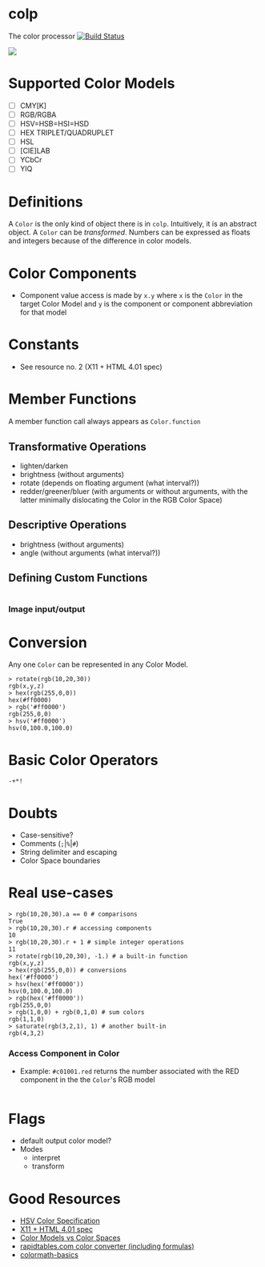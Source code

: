 # colp

The color processor 
[![Build Status](https://travis-ci.com/mvrozanti/colp.svg?token=Hrxne9dbhCC141HWAM1p&branch=master)](https://travis-ci.com/mvrozanti/colp)

![](https://i.imgur.com/WIAAZlR.png)

# Supported Color Models
- [ ] CMY[K]
- [ ] RGB/RGBA
- [ ] HSV=HSB=HSI=HSD
- [ ] HEX TRIPLET/QUADRUPLET
- [ ] HSL
- [ ] [CIE]LAB
- [ ] YCbCr
- [ ] YIQ

# Definitions

A `Color` is the only kind of object there is in `colp`. Intuitively, it is an abstract object. A `Color` can be _transformed_.
Numbers can be expressed as floats and integers because of the difference in color models.

# Color Components
- Component value access is made by `x.y` where `x` is the `Color` in the target Color Model and `y` is the component or component abbreviation for that model

# Constants
- See resource no. 2 (X11 + HTML 4.01 spec)

# Member Functions
A member function call always appears as `Color.function` 

## Transformative Operations
- lighten/darken
- brightness (without arguments)
- rotate (depends on floating argument (what interval?))
- redder/greener/bluer (with arguments or without arguments, with the latter minimally dislocating the Color in the RGB Color Space)

## Descriptive Operations
- brightness (without arguments)
- angle (without arguments (what interval?))

## Defining Custom Functions
```

```

### Image input/output

# Conversion
Any one `Color` can be represented in any Color Model.

```
> rotate(rgb(10,20,30))
rgb(x,y,z)
> hex(rgb(255,0,0))
hex(#ff0000)
> rgb('#ff0000')
rgb(255,0,0)
> hsv('#ff0000')
hsv(0,100.0,100.0)
```

# Basic Color Operators
`-+*!`

# Doubts
- Case-sensitive?
- Comments (`;`|`%`|`#`)
- String delimiter and escaping
- Color Space boundaries

# Real use-cases
```
> rgb(10,20,30).a == 0 # comparisons
True
> rgb(10,20,30).r # accessing components
10
> rgb(10,20,30).r + 1 # simple integer operations
11
> rotate(rgb(10,20,30), -1.) # a built-in function
rgb(x,y,z)
> hex(rgb(255,0,0)) # conversions
hex('#ff0000')
> hsv(hex('#ff0000'))
hsv(0,100.0,100.0)
> rgb(hex('#ff0000')) 
rgb(255,0,0)
> rgb(1,0,0) + rgb(0,1,0) # sum colors
rgb(1,1,0)
> saturate(rgb(3,2,1), 1) # another built-in
rgb(4,3,2)
```

### Access Component in Color
- Example: `#c01001.red` returns the number associated with the RED component in the the `Color`'s RGB model

```

```


# Flags
- default output color model? 
- Modes
  - interpret
  - transform

# Good Resources
- [HSV Color Specification](https://stat.ethz.ch/R-manual/R-devel/library/grDevices/html/hsv.html)
- [X11 + HTML 4.01 spec](https://en.wikipedia.org/wiki/Web_colors)
- [Color Models vs Color Spaces](https://programmingdesignsystems.com/color/color-models-and-color-spaces/index.html)
- [rapidtables.com color converter (including formulas)](https://www.rapidtables.com/convert/color/index.html)
- [colormath-basics](http://www.laurenscorijn.com/articles/colormath-basics)
